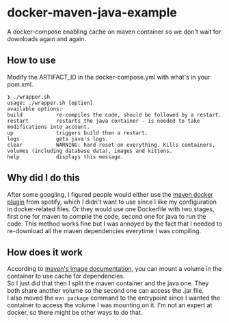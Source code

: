 # docker-maven-java-example
A docker-compose enabling cache on maven container so we don't wait for downloads again and again.

## How to use 
Modify the ARTIFACT_ID in the docker-compose.yml with what's in your pom.xml.  
```
❯ ./wrapper.sh
usage: ./wrapper.sh [option]
available options:
build           re-compiles the code, should be followed by a restart.
restart         restarts the java container - is needed to take modifications into account.
up              triggers build then a restart.
logs            gets java's logs.
clear           WARNING: hard reset on everything. Kills containers, volumes (including database data), images and kittens.
help            displays this message.
```

## Why did I do this
After some googling, I figured people would either use the [maven docker plugin](https://github.com/spotify/docker-maven-plugin) from spotify, which I didn't want to use since I like my configuration in docker-related files. Or they would use one Dockerfile with two stages, first one for maven to compile the code, second one for java to run the code. This method works fine but I was annoyed by the fact that I needed to re-download all the maven dependencies everytime I was compiling.

## How does it work
According to [maven's image documentation](https://hub.docker.com/_/maven?tab=description), you can mount a volume in the container to use cache for dependencies.  
So I just did that then I split the maven container and the java one. They both share another volume so the second one can access the .jar file.  
I also moved the `mvn package` command to the entrypoint since I wanted the container to access the volume I was mounting on it. I'm not an expert at docker, so there might be other ways to do that.